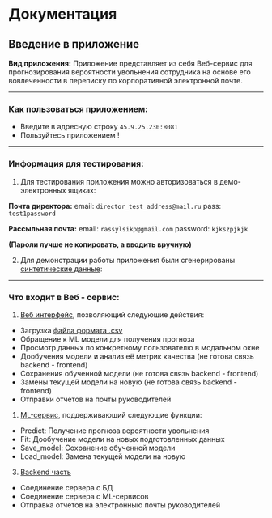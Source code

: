 # Документация
## Введение в приложение

**Вид приложения:**
Приложение представляет из себя Веб-сервис для прогнозирования вероятности увольнения сотрудника на основе его вовлеченности в переписку по корпоративной электронной почте.

---

### Как пользоваться приложением:

- Введите в адресную строку ``45.9.25.230:8081``
- Пользуйтесь приложением !

---

### Информация для тестирования:
1. Для тестирования приложения можно авторизоваться в демо-электронных ящиках:

**Почта директора:**
email:  ``director_test_address@mail.ru``
pass:  ``test1password``

**Рассыльная почта:**
email: ``rassylsikp@gmail.com``
password: ``kjkszpjkjk``

**(Пароли лучше не копировать, а вводить вручную)**

2. Для демонстрации работы приложения были сгенерированы [синтетические данные](./pages/синтетические_данные.md):

---

### Что входит в Веб - сервис:
1. [Веб интерфейс](./pages/Веб_интерфейс.md), позволяющий следующие действия:
- Загрузка [файла формата .csv](./pages/файла_csv.md)
- Обращение к ML модели для получения прогноза
- Просмотр данных по конкретному пользователю в модальном окне
- Дообучения модели и анализ её метрик качества (не готова связь backend - frontend)
- Сохранения обученной модели (не готова связь backend - frontend)
- Замены текущей модели на новую (не готова связь backend - frontend)
- Отправки отчетов на почты руководителей
1. [ML-сервис](./pages/ML_сервис.md), поддерживающий следующие функции:
- Predict: Получение прогноза вероятности увольнения
- Fit: Дообучение модели на новых подготовленных данных
- Save_model: Сохранение обученной модели
- Load_model: Замена текущей модели на новую
3. [Backend часть](./pages/Backend_часть.md)
- Соединение сервера с БД
- Соединение сервера с ML-сервисов
- Отправка отчетов на электронныю почты руководителей




